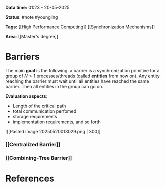 **Data time:** 01:23 - 20-05-2025

**Status**: #note #youngling 

**Tags:** [[High Performance Computing]] [[Synchronization Mechanisms]]

**Area**: [[Master's degree]]
# Barriers

The main **goal** is the following: a barrier is a synchronization primitive for a group of $N>1$ processes/threads (called **entities** from now on). Any entity reaching the barrier must wait until all entities have reached the same barrier. Then all entities in the group can go on.

**Evaluation aspects**:
- Length of the critical path
- total communication perfomed
- storage requirements
- implementation requirements, and so forth

![[Pasted image 20250520013029.png | 300]]

### [[Centralized Barrier]]

### [[Combining-Tree Barrier]]
# References
